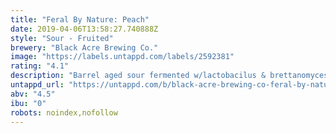 ```yaml
---
title: "Feral By Nature: Peach"
date: 2019-04-06T13:58:27.740888Z
style: "Sour - Fruited"
brewery: "Black Acre Brewing Co."
image: "https://labels.untappd.com/labels/2592381"
rating: "4.1"
description: "Barrel aged sour fermented w/lactobacilus & brettanomyces."
untappd_url: "https://untappd.com/b/black-acre-brewing-co-feral-by-nature-peach/2592381"
abv: "4.5"
ibu: "0"
robots: noindex,nofollow
---
```

